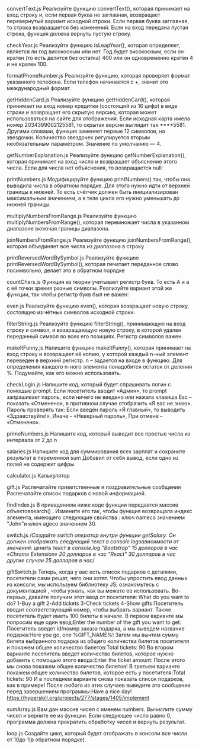 convertText.js 
Реализуйте функцию convertText(), которая принимает на вход строку и, если первая буква не заглавная, возвращает перевернутый вариант исходной строки. Если первая буква заглавная, то строка возвращается без изменений. Если на вход передана пустая строка, функция должна вернуть пустую строку.

checkYear.js 
Реализуйте функцию isLeapYear(), которая определяет, является ли год високосным или нет. Год будет високосным, если он кратен (то есть делится без остатка) 400 или он одновременно кратен 4 и не кратен 100.

formatPhoneNumber.js 
Реализуйте функцию, которая проверяет формат указанного телефона. Если телефон начинается с +, значит это международный формат.

getHiddenCard.js 
Реализуйте функцию getHiddenCard(), которая принимает на вход номер кредитки (состоящий из 16 цифр) в виде строки и возвращает его скрытую версию, 
которая может использоваться на сайте для отображения. Если исходная карта имела номер 2034399002125581, то скрытая версия выглядит так ****5581. 
Другими словами, функция заменяет первые 12 символов, на звездочки. Количество звездочек регулируется вторым необязательным параметром. Значение по умолчанию — 4.

getNumberExplanation.js
Реализуйте функцию getNumberExplanation(), которая принимает на вход число и возвращает объяснение этого числа. Если для числа нет объяснения, то возвращается null:

printNumbers.js
Модифицируйте функцию printNumbers() так, чтобы она выводила числа в обратном порядке. Для этого нужно идти от верхней границы к нижней. 
То есть счётчик должен быть инициализирован максимальным значением, а в теле цикла его нужно уменьшать до нижней границы.

multiplyNumbersFromRange.js
Реализуйте функцию multiplyNumbersFromRange(), которая перемножает числа в указанном диапазоне включая границы диапазона.

joinNumbersFromRange.js
Реализуйте функцию joinNumbersFromRange(), которая объединяет все числа из диапазона в строку

printReversedWordBySymbol.js
Реализуйте функцию printReversedWordBySymbol(), которая печатает переданное слово посимвольно, делает это в обратном порядке

countChars.js
Функция из теории учитывает регистр букв. То есть A и a с её точки зрения разные символы. Реализуйте вариант этой же функции, так чтобы регистр букв был не важен:

even.js
Реализуйте функцию even(), которая возвращает новую строку, состоящую из чётных символов исходной строки.

filterString.js
Реализуйте функцию filterString(), принимающую на вход строку и символ, и возвращающую новую строку, в которой удален переданный символ во всех его позициях. Регистр символов важен.

makeItFunny.js
Напишите функцию makeItFunny(), которая принимает на вход строку и возвращает её копию, у которой каждый n-ный элемент переведен в верхний регистр. n – задается на входе в функцию.
Для определения каждого n-ного элемента понадобится остаток от деления %. Подумайте, как его можно использовать.

checkLogin.js
Напишите код, который будет спрашивать логин с помощью prompt.
Если посетитель вводит «Админ», то prompt запрашивает пароль, если ничего не введено или нажата клавиша Esc – показать «Отменено», в противном случае отобразить «Я вас не знаю».
Пароль проверять так:
Если введён пароль «Я главный», то выводить «Здравствуйте!»,
Иначе – «Неверный пароль»,
При отмене – «Отменено».

primeNumbers.js
Напишите код, который выводит все простые числа из интервала от 2 до n

salaries.js
Напишите код для суммирования всех зарплат и сохраните результат в переменной sum
Добавил от себя вывод, если одно из полей не содержит цифры

calculator.js
Калькулятор

gift.js
Распечатайте приветственные и поздравительные сообщения
Распечатайте список подарков с новой информацией.

findIndex.js
В приведенном ниже коде функции передается массив объектовsearch() . 
Измените его так, чтобы функция возвращала индекс элемента, имеющего следующие свойства : 
ключ nameсо значением "John"и ключ ageсо значением 30.

switch.js
/*Cоздайте switch оператор внутри функции getSalary. Он должен отображать следующий текст в console.logзависимости от значений:
ценить	текст в console.log
"Bootstrap" 15 долларов в час
«Chrome Extension» 20 долларов в час
"React" 30 долларов в час
другие случаи 25 долларов в час*/

giftSwitch.js
Теперь, когда у вас есть список подарков с деталями, посетители сами решат, чего они хотят.
Чтобы упростить ввод данных из консоли, мы используем библиотеку JS; ознакомьтесь с документацией , чтобы узнать, как вы можете ее использовать.
Во-первых, давайте получим этот ввод от посетителя:
What do you want to do?
1-Buy a gift 2-Add tickets 3-Check tickets 4-Show gifts
Посетитель вводит соответствующий номер, чтобы выбрать вариант. Также посетитель будет иметь 100 билеты в начале.
В первом варианте мы попросим еще один ввод:Enter the number of the gift you want to get:
Посетитель введет id/номер заказа подарка, а мы выведем название подарка:Here you go, one %GIFT_NAME%!
Затем мы вычтем сумму билета выбранного подарка из общего количества билетов посетителя и покажем общее количество билетов:Total tickets: 90
Во втором варианте посетитель введет количество билетов, которое нужно добавить с помощью этого ввода:Enter the ticket amount:
После этого мы снова покажем общее количество билетов!
В третьем варианте покажем общее количество билетов, которое есть у посетителя:Total tickets: 90
И в последнем варианте снова показать список подарков, как в примере!
После любого из этих случаев выведите это сообщение перед завершением программы:Have a nice day!
https://hyperskill.org/projects/277/stages/1405/implement

sumArray.js
Вам дан массив чисел с именем numbers. 
Вычислите сумму чисел и верните ее из функции. 
Если следующее число равно 0, программа должна прекратить обработку чисел и вернуть результат.

loop.js
Создайте цикл, который будет отображать в консоли все числа от 10до 1(в обратном порядке).
